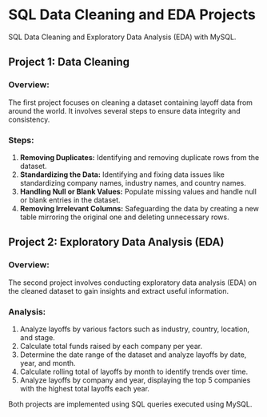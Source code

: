 # SQL Data Cleaning and EDA Projects
SQL Data Cleaning and Exploratory Data Analysis (EDA) with MySQL.



## Project 1: Data Cleaning

### Overview:
The first project focuses on cleaning a dataset containing layoff data from around the world. It involves several steps to ensure data integrity and consistency.

### Steps:
1. **Removing Duplicates:** Identifying and removing duplicate rows from the dataset.
2. **Standardizing the Data:** Identifying and fixing data issues like standardizing company names, industry names, and country names.
3. **Handling Null or Blank Values:** Populate missing values and handle null or blank entries in the dataset.
4. **Removing Irrelevant Columns:** Safeguarding the data by creating a new table mirroring the original one and deleting unnecessary rows.



## Project 2: Exploratory Data Analysis (EDA)

### Overview:
The second project involves conducting exploratory data analysis (EDA) on the cleaned dataset to gain insights and extract useful information.

### Analysis:
1. Analyze layoffs by various factors such as industry, country, location, and stage.
2. Calculate total funds raised by each company per year.
3. Determine the date range of the dataset and analyze layoffs by date, year, and month.
4. Calculate rolling total of layoffs by month to identify trends over time.
5. Analyze layoffs by company and year, displaying the top 5 companies with the highest total layoffs each year.

Both projects are implemented using SQL queries executed using MySQL.
